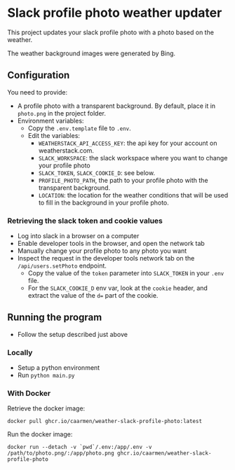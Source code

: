 # Slack profile photo weather updater

This project updates your slack profile photo with a photo based on the weather.

The weather background images were generated by Bing.

## Configuration
You need to provide:
* A profile photo with a transparent background. By default, place it in `photo.png` in the project folder.
* Environment variables:
  - Copy the `.env.template` file to `.env`.
  - Edit the variables:
    - `WEATHERSTACK_API_ACCESS_KEY`: the api key for your account on weatherstack.com.
    - `SLACK_WORKSPACE`: the slack workspace where you want to change your profile photo
    - `SLACK_TOKEN`, `SLACK_COOKIE_D`: see below.
    - `PROFILE_PHOTO_PATH`, the path to your profile photo with the transparent background.
    - `LOCATION`: the location for the weather conditions that will be used to fill in the background in your profile photo.

### Retrieving the slack token and cookie values
* Log into slack in a browser on a computer
* Enable developer tools in the browser, and open the network tab
* Manually change your profile photo to any photo you want
* Inspect the request in the developer tools network tab on the `/api/users.setPhoto` endpoint.
  - Copy the value of the `token` parameter into `SLACK_TOKEN` in your `.env` file.
  - For the `SLACK_COOKIE_D` env var, look at the `cookie` header, and extract the value of the `d=` part of the cookie.

## Running the program
* Follow the setup described just above

### Locally
* Setup a python environment
* Run `python main.py`

### With Docker

Retrieve the docker image:
```
docker pull ghcr.io/caarmen/weather-slack-profile-photo:latest
```

Run the docker image:
```
docker run --detach -v `pwd`/.env:/app/.env -v /path/to/photo.png/:/app/photo.png ghcr.io/caarmen/weather-slack-profile-photo
```



